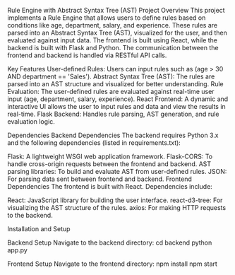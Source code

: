 Rule Engine with Abstract Syntax Tree (AST)
Project Overview
This project implements a Rule Engine that allows users to define rules based on conditions like age, department, salary, and experience. These rules are parsed into an Abstract Syntax Tree (AST), visualized for the user, and then evaluated against input data. The frontend is built using React, while the backend is built with Flask and Python. The communication between the frontend and backend is handled via RESTful API calls.

Key Features
User-defined Rules: Users can input rules such as (age > 30 AND department == 'Sales').
Abstract Syntax Tree (AST): The rules are parsed into an AST structure and visualized for better understanding.
Rule Evaluation: The user-defined rules are evaluated against real-time user input (age, department, salary, experience).
React Frontend: A dynamic and interactive UI allows the user to input rules and data and view the results in real-time.
Flask Backend: Handles rule parsing, AST generation, and rule evaluation logic.

Dependencies
Backend Dependencies
The backend requires Python 3.x and the following dependencies (listed in requirements.txt):

Flask: A lightweight WSGI web application framework.
Flask-CORS: To handle cross-origin requests between the frontend and backend.
AST parsing libraries: To build and evaluate AST from user-defined rules.
JSON: For parsing data sent between frontend and backend.
Frontend Dependencies
The frontend is built with React. Dependencies include:

React: JavaScript library for building the user interface.
react-d3-tree: For visualizing the AST structure of the rules.
axios: For making HTTP requests to the backend.


Installation and Setup

Backend Setup
Navigate to the backend directory:
cd backend
python app.py

Frontend Setup
Navigate to the frontend directory:
npm install
npm start
